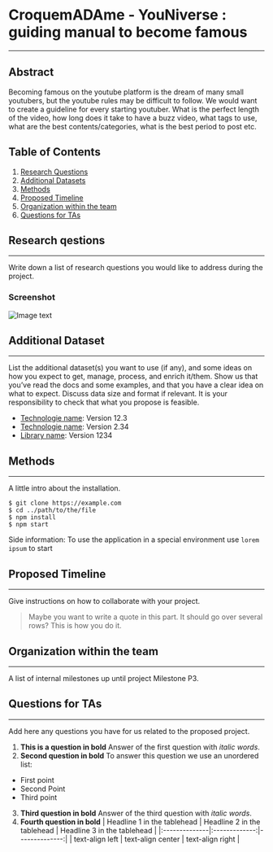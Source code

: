 # CroquemADAme - YouNiverse : guiding manual to become famous
***
## Abstract
Becoming famous on the youtube platform is the dream of many small youtubers, but the youtube rules may be difficult to follow. We would want to create a guideline for every starting youtuber. What is the perfect length of the video, how long does it take to have a buzz video, what tags to use, what are the best contents/categories, what is the best period to post etc.

## Table of Contents
1. [Research Questions](#research-questions)
2. [Additional Datasets](#additional-datasets)
3. [Methods](#methods)
4. [Proposed Timeline](#proposed-timeline)
5. [Organization within the team](#organization-within-the-team)
6. [Questions for TAs](#questions-for-tas)

## Research qestions
***
Write down a list of research questions you would like to address during the project.

### Screenshot
![Image text](https://www.united-internet.de/fileadmin/user_upload/Brands/Downloads/Logo_IONOS_by.jpg)

## Additional Dataset
***
List the additional dataset(s) you want to use (if any), and some ideas on how you expect to get, manage, process, and enrich it/them. Show us that you’ve read the docs and some examples, and that you have a clear idea on what to expect. Discuss data size and format if relevant. It is your responsibility to check that what you propose is feasible.
* [Technologie name](https://example.com): Version 12.3 
* [Technologie name](https://example.com): Version 2.34
* [Library name](https://example.com): Version 1234

## Methods
***
A little intro about the installation. 
```
$ git clone https://example.com
$ cd ../path/to/the/file
$ npm install
$ npm start
```
Side information: To use the application in a special environment use ```lorem ipsum``` to start

## Proposed Timeline
***
Give instructions on how to collaborate with your project.
> Maybe you want to write a quote in this part. 
> It should go over several rows?
> This is how you do it.

## Organization within the team
***
A list of internal milestones up until project Milestone P3.

## Questions for TAs
***
Add here any questions you have for us related to the proposed project.
1. **This is a question in bold**
Answer of the first question with _italic words_. 
2. __Second question in bold__ 
To answer this question we use an unordered list:
* First point
* Second Point
* Third point
3. **Third question in bold**
Answer of the third question with *italic words*.
4. **Fourth question in bold**
| Headline 1 in the tablehead | Headline 2 in the tablehead | Headline 3 in the tablehead |
|:--------------|:-------------:|--------------:|
| text-align left | text-align center | text-align right |
